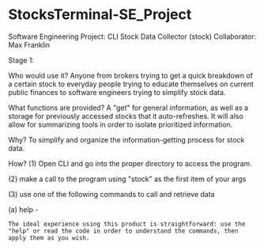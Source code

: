 # StocksTerminal-SE_Project

Software Engineering Project: CLI Stock Data Collector (stock)
Collaborator: Max Franklin

Stage 1:

Who would use it? Anyone from brokers trying to get a quick breakdown of a certain stock to everyday people trying to educate themselves on current public finances to software engineers trying to simplify stock data.

What functions are provided? A "get" for general information, as well as a storage for previously accessed stocks that it auto-refreshes. It will also allow for summarizing tools in order to isolate prioritized information.

Why? To simplify and organize the information-getting process for stock data.

How? (1) Open CLI and go into the proper directory to access the program.

(2) make a call to the program using "stock" as the first item of your args

(3) use one of the following commands to call and retrieve data

(a) help -

    The ideal experience using this product is straightforward: use the "help" or read the code in order to understand the commands, then apply them as you wish.
